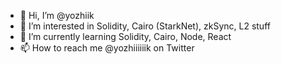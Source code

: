 - 👋 Hi, I’m @yozhiik
- 👀 I’m interested in Solidity, Cairo (StarkNet), zkSync, L2 stuff
- 🌱 I’m currently learning Solidity, Cairo, Node, React
- 📫 How to reach me @yozhiiiiiik on Twitter

<!---
yozhiik/yozhiik is a ✨ special ✨ repository because its `README.md` (this file) appears on your GitHub profile.
You can click the Preview link to take a look at your changes.
--->
